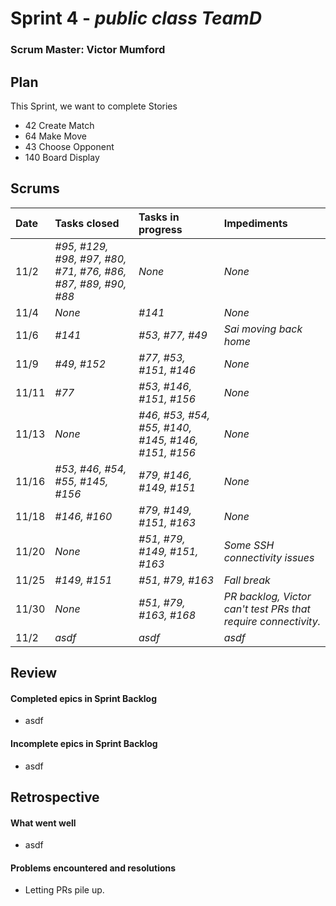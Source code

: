 # Sprint 4 - *public class TeamD*

### Scrum Master: Victor Mumford

## Plan
This Sprint, we want to complete Stories
- 42 Create Match
- 64 Make Move
- 43 Choose Opponent
- 140 Board Display

## Scrums

| Date | Tasks closed  | Tasks in progress | Impediments |
| :--- | :--- | :--- | :--- |
| 11/2 | *#95, #129, #98, #97, #80, #71, #76, #86, #87, #89, #90, #88* | *None* | *None* |
| 11/4 | *None* | *#141* | *None* |
| 11/6 | *#141* | *#53, #77, #49* | *Sai moving back home* |
| 11/9 | *#49, #152* | *#77, #53, #151, #146* | *None* |
| 11/11 | *#77* | *#53, #146, #151, #156* | *None* |
| 11/13 | *None* | *#46, #53, #54, #55, #140, #145, #146, #151, #156* | *None* |
| 11/16 | *#53, #46, #54, #55, #145, #156* | *#79, #146, #149, #151* | *None* |
| 11/18 | *#146, #160* | *#79, #149, #151, #163* | *None* |
| 11/20 | *None* | *#51, #79, #149, #151, #163* | *Some SSH connectivity issues* |
| 11/25 | *#149, #151* | *#51, #79, #163* | *Fall break* |
| 11/30 | *None* | *#51, #79, #163, #168* | *PR backlog, Victor can't test PRs that require connectivity.* |
| 11/2 | *asdf* | *asdf* | *asdf* |

## Review

#### Completed epics in Sprint Backlog
- asdf

#### Incomplete epics in Sprint Backlog
- asdf


## Retrospective

#### What went well
- asdf

#### Problems encountered and resolutions
- Letting PRs pile up. 
